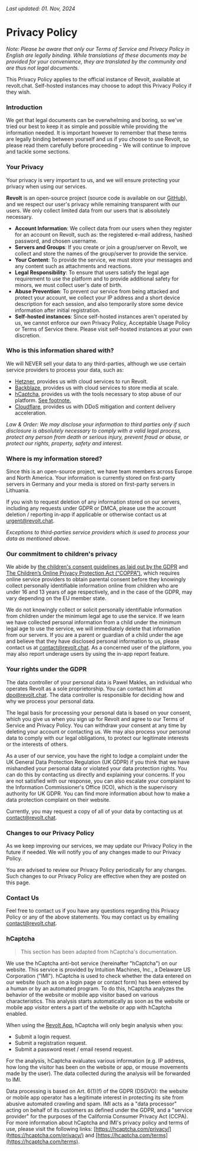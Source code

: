 _Last updated: 01. Nov, 2024_

# Privacy Policy

_Note: Please be aware that only our Terms of Service and Privacy Policy in English are legally binding. While translations of these documents may be provided for your convenience, they are translated by the community and are thus not legal documents._

This Privacy Policy applies to the official instance of Revolt, available at revolt.chat. Self-hosted instances may choose to adopt this Privacy Policy if they wish.

### Introduction

We get that legal documents can be overwhelming and boring, so we've tried our best to keep it as simple and possible while providing the information needed. It is important however to remember that these terms are legally binding between yourself and us if you choose to use Revolt, so please read them carefully before proceeding - We will continue to improve and tackle some sections.

### Your Privacy

Your privacy is very important to us, and we will ensure protecting your privacy when using our services.

**Revolt** is an open-source project (source code is available on our [GitHub](https://github.com/revoltchat)), and we respect our user's privacy while remaining transparent with our users. We only collect limited data from our users that is absolutely necessary.

- **Account Information**: We collect data from our users when they register for an account on Revolt, such as: the registered e-mail address, hashed password, and chosen username.
- **Servers and Groups**: If you create or join a group/server on Revolt, we collect and store the names of the group/server to provide the service.
- **Your Content**: To provide the service, we must store your messages and any content such as attachments and reactions.
- **Legal Responsibility**: To ensure that users satisfy the legal age requirement to use the platform and to provide additional safety for minors, we must collect user's date of birth.
- **Abuse Prevention**: To prevent our service from being attacked and protect your account, we collect your IP address and a short device description for each session, and also temporarily store some device information after initial registration.
- **Self-hosted instances**: Since self-hosted instances aren't operated by us, we cannot enforce our own Privacy Policy, Acceptable Usage Policy or Terms of Service there. Please visit self-hosted instances at your own discretion.

### Who is this information shared with?

We will NEVER sell your data to any third-parties, although we use certain service providers to process your data, such as:

- [Hetzner](https://hetzner.com), provides us with cloud services to run Revolt.
- [Backblaze](https://backblaze.com), provides us with cloud services to store media at scale.
- [hCaptcha](https://hcaptcha.com), provides us with the tools necessary to stop abuse of our platform. [See footnote.](#hcaptcha)
- [Cloudflare](https://cloudflare.com), provides us with DDoS mitigation and content delivery acceleration.

_Law & Order: We may disclose your information to third parties only if such disclosure is absolutely necessary to comply with a valid legal process, protect any person from death or serious injury, prevent fraud or abuse, or protect our rights, property, safety and interest_.

### Where is my information stored?

Since this is an open-source project, we have team members across Europe and North America. Your information is currently stored on first-party servers in Germany and your media is stored on first-party servers in Lithuania.

If you wish to request deletion of any information stored on our servers, including any requests under GDPR or DMCA, please use the account deletion / reporting in-app if applicable or otherwise contact us at [urgent@revolt.chat](mailto:urgent@revolt.chat).

_Exceptions to third-parties service providers which is used to process your data as mentioned above._

### Our commitment to children's privacy

We abide by [the children's consent guidelines as laid out by the GDPR](https://gdpr-info.eu/art-8-gdpr/) and [The Children’s Online Privacy Protection Act (“COPPA”)](https://www.ftc.gov/enforcement/rules/rulemaking-regulatory-reform-proceedings/childrens-online-privacy-protection-rule), which requires online service providers to obtain parental consent before they knowingly collect personally identifiable information online from children who are under 16 and 13 years of age respectively, and in the case of the GDPR, may vary depending on the EU member state.

We do not knowingly collect or solicit personally identifiable information from children under the minimum legal age to use the service. If we learn we have collected personal information from a child under the minimum legal age to use the service, we will immediately delete that information from our servers. If you are a parent or guardian of a child under the age and believe that they have disclosed personal information to us, please contact us at [contact@revolt.chat](mailto:contact@revolt.chat). As a concerned user of the platform, you may also report underage users by using the in-app report feature.

### Your rights under the GDPR

The data controller of your personal data is Pawel Makles, an individual who operates Revolt as a sole proprietorship. You can contact him at [dpo@revolt.chat](mailto:dpo@revolt.chat). The data controller is responsible for deciding how and why we process your personal data.

The legal basis for processing your personal data is based on your consent, which you give us when you sign up for Revolt and agree to our Terms of Service and Privacy Policy. You can withdraw your consent at any time by deleting your account or contacting us. We may also process your personal data to comply with our legal obligations, to protect our legitimate interests or the interests of others.

As a user of our service, you have the right to lodge a complaint under the UK General Data Protection Regulation (UK GDPR) if you think that we have mishandled your personal data or violated your data protection rights. You can do this by contacting us directly and explaining your concerns. If you are not satisfied with our response, you can also escalate your complaint to the Information Commissioner's Office (ICO), which is the supervisory authority for UK GDPR. You can find more information about how to make a data protection complaint on their website.

Currently, you may request a copy of all of your data by contacting us at [contact@revolt.chat](mailto:contact@revolt.chat).

### Changes to our Privacy Policy

As we keep improving our services, we may update our Privacy Policy in the future if needed. We will notify you of any changes made to our Privacy Policy.

You are advised to review our Privacy Policy periodically for any changes. Such changes to our Privacy Policy are effective when they are posted on this page.

### Contact Us

Feel free to contact us if you have any questions regarding this Privacy Policy or any of the above statements. You may contact us by emailing [contact@revolt.chat](mailto:contact@revolt.chat).

### hCaptcha

> This section has been adapted from hCaptcha's documentation.

We use the hCaptcha anti-bot service (hereinafter "hCaptcha") on our website. This service is provided by Intuition Machines, Inc., a Delaware US Corporation ("IMI"). hCaptcha is used to check whether the data entered on our website (such as on a login page or contact form) has been entered by a human or by an automated program. To do this, hCaptcha analyzes the behavior of the website or mobile app visitor based on various characteristics. This analysis starts automatically as soon as the website or mobile app visitor enters a part of the website or app with hCaptcha enabled.

When using the [Revolt App](https://app.revolt.chat), hCaptcha will only begin analysis when you:

- Submit a login request.
- Submit a registration request.
- Submit a password reset / email resend request.

For the analysis, hCaptcha evaluates various information (e.g. IP address, how long the visitor has been on the website or app, or mouse movements made by the user). The data collected during the analysis will be forwarded to IMI.

Data processing is based on Art. 6(1)(f) of the GDPR (DSGVO): the website or mobile app operator has a legitimate interest in protecting its site from abusive automated crawling and spam. IMI acts as a "data processor" acting on behalf of its customers as defined under the GDPR, and a "service provider" for the purposes of the California Consumer Privacy Act (CCPA). For more information about hCaptcha and IMI's privacy policy and terms of use, please visit the following links: [https://hcaptcha.com/privacy/](https://hcaptcha.com/privacy/) and [https://hcaptcha.com/terms](https://hcaptcha.com/terms).
